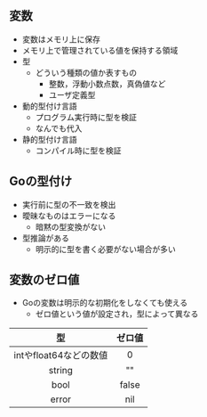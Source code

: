 ## 変数
- 変数はメモリ上に保存
- メモリ上で管理されている値を保持する領域
- 型
  - どういう種類の値か表すもの
    - 整数，浮動小数点数，真偽値など
    - ユーザ定義型
- 動的型付け言語
  - プログラム実行時に型を検証
  - なんでも代入
- 静的型付け言語
  - コンパイル時に型を検証
## Goの型付け
- 実行前に型の不一致を検出
- 曖昧なものはエラーになる
  - 暗黙の型変換がない
- 型推論がある
  - 明示的に型を書く必要がない場合が多い
## 変数のゼロ値
- Goの変数は明示的な初期化をしなくても使える
  - ゼロ値という値が設定され，型によって異なる

|         型          |   ゼロ値   |
|:------------------:|:-------:|
|  intやfloat64などの数値  |    0    |
|       string       |   ""    |
|        bool        |  false  |
|       error        |   nil   |
